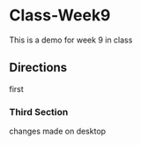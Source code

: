 # Class-Week9
This is a demo for week 9 in class
## Directions
first
### Third Section

changes made on desktop
